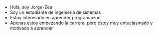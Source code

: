 -  Hola, soy Jorge-Zea
-  Soy un estudiante de ingenieria de sistemas
-  Estoy interesado en aprender programacion
-  Apenas estoy empezando la carrera, pero estoy muy entuciasmado y motivado a aprender

